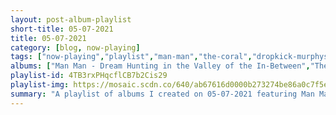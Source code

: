 ```yaml
---
layout: post-album-playlist
short-title: 05-07-2021
title: 05-07-2021
category: [blog, now-playing]
tags: ["now-playing","playlist","man-man","the-coral","dropkick-murphys","various-artists"]
albums: ["Man Man - Dream Hunting in the Valley of the In-Between","The Coral - Coral Island","Dropkick Murphys - Turn Up That Dial","Various Artists - When God Was Great"]
playlist-id: 4TB3rxPHqcflCB7b2Cis29
playlist-img: https://mosaic.scdn.co/640/ab67616d0000b273274be86a0c7f5edf31ef1a4fab67616d0000b2732bbed3add6454c2c3979dde6ab67616d0000b2733884b1d5d2a8021f8044d8beab67616d0000b2739593d11c509fbda6acf6f515
summary: "A playlist of albums I created on 05-07-2021 featuring Man Man, The Coral, Dropkick Murphys, and Various Artists"
---
```

